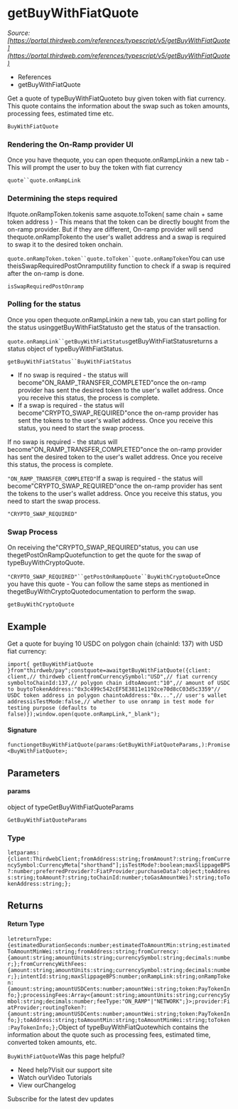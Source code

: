 # getBuyWithFiatQuote

*Source: [https://portal.thirdweb.com/references/typescript/v5/getBuyWithFiatQuote](https://portal.thirdweb.com/references/typescript/v5/getBuyWithFiatQuote)*

* References
* getBuyWithFiatQuote

Get a quote of typeBuyWithFiatQuoteto buy given token with fiat currency.
This quote contains the information about the swap such as token amounts, processing fees, estimated time etc.

`BuyWithFiatQuote`
### Rendering the On-Ramp provider UI

Once you have thequote, you can open thequote.onRampLinkin a new tab - This will prompt the user to buy the token with fiat currency

`quote``quote.onRampLink`
### Determining the steps required

Ifquote.onRampToken.tokenis same asquote.toToken( same chain + same token address ) - This means that the token can be directly bought from the on-ramp provider.
But if they are different, On-ramp provider will send thequote.onRampTokento the user's wallet address and a swap is required to swap it to the desired token onchain.

`quote.onRampToken.token``quote.toToken``quote.onRampToken`You can use theisSwapRequiredPostOnramputility function to check if a swap is required after the on-ramp is done.

`isSwapRequiredPostOnramp`
### Polling for the status

Once you open thequote.onRampLinkin a new tab, you can start polling for the status usinggetBuyWithFiatStatusto get the status of the transaction.

`quote.onRampLink``getBuyWithFiatStatus`getBuyWithFiatStatusreturns a status object of typeBuyWithFiatStatus.

`getBuyWithFiatStatus``BuyWithFiatStatus`
* If no swap is required - the status will become"ON_RAMP_TRANSFER_COMPLETED"once the on-ramp provider has sent the desired token to the user's wallet address. Once you receive this status, the process is complete.
* If a swap is required - the status will become"CRYPTO_SWAP_REQUIRED"once the on-ramp provider has sent the tokens to the user's wallet address. Once you receive this status, you need to start the swap process.

If no swap is required - the status will become"ON_RAMP_TRANSFER_COMPLETED"once the on-ramp provider has sent the desired token to the user's wallet address. Once you receive this status, the process is complete.

`"ON_RAMP_TRANSFER_COMPLETED"`If a swap is required - the status will become"CRYPTO_SWAP_REQUIRED"once the on-ramp provider has sent the tokens to the user's wallet address. Once you receive this status, you need to start the swap process.

`"CRYPTO_SWAP_REQUIRED"`
### Swap Process

On receiving the"CRYPTO_SWAP_REQUIRED"status, you can use thegetPostOnRampQuotefunction to get the quote for the swap of typeBuyWithCryptoQuote.

`"CRYPTO_SWAP_REQUIRED"``getPostOnRampQuote``BuyWithCryptoQuote`Once you have this quote - You can follow the same steps as mentioned in thegetBuyWithCryptoQuotedocumentation to perform the swap.

`getBuyWithCryptoQuote`
## Example

Get a quote for buying 10 USDC on polygon chain (chainId: 137) with USD fiat currency:

`import{ getBuyWithFiatQuote }from"thirdweb/pay";constquote=awaitgetBuyWithFiatQuote({client: client,// thirdweb clientfromCurrencySymbol:"USD",// fiat currency symboltoChainId:137,// polygon chain idtoAmount:"10",// amount of USDC to buytoTokenAddress:"0x3c499c542cEF5E3811e1192ce70d8cC03d5c3359"// USDC token address in polygon chaintoAddress:"0x...",// user's wallet addressisTestMode:false,// whether to use onramp in test mode for testing purpose (defaults to false)});window.open(quote.onRampLink,"_blank");`
#### Signature

`functiongetBuyWithFiatQuote(params:GetBuyWithFiatQuoteParams,):Promise<BuyWithFiatQuote>;`
## Parameters

#### params

object of typeGetBuyWithFiatQuoteParams

`GetBuyWithFiatQuoteParams`
### Type

`letparams:{client:ThirdwebClient;fromAddress:string;fromAmount?:string;fromCurrencySymbol:CurrencyMeta["shorthand"];isTestMode?:boolean;maxSlippageBPS?:number;preferredProvider?:FiatProvider;purchaseData?:object;toAddress:string;toAmount?:string;toChainId:number;toGasAmountWei?:string;toTokenAddress:string;};`
## Returns

#### Return Type

`letreturnType:{estimatedDurationSeconds:number;estimatedToAmountMin:string;estimatedToAmountMinWei:string;fromAddress:string;fromCurrency:{amount:string;amountUnits:string;currencySymbol:string;decimals:number;};fromCurrencyWithFees:{amount:string;amountUnits:string;currencySymbol:string;decimals:number;};intentId:string;maxSlippageBPS:number;onRampLink:string;onRampToken:{amount:string;amountUSDCents:number;amountWei:string;token:PayTokenInfo;};processingFees:Array<{amount:string;amountUnits:string;currencySymbol:string;decimals:number;feeType:"ON_RAMP"|"NETWORK";}>;provider:FiatProvider;routingToken?:{amount:string;amountUSDCents:number;amountWei:string;token:PayTokenInfo;};toAddress:string;toAmountMin:string;toAmountMinWei:string;toToken:PayTokenInfo;};`Object of typeBuyWithFiatQuotewhich contains the information about the quote such as processing fees, estimated time, converted token amounts, etc.

`BuyWithFiatQuote`Was this page helpful?

* Need help?Visit our support site
* Watch ourVideo Tutorials
* View ourChangelog

Subscribe for the latest dev updates

